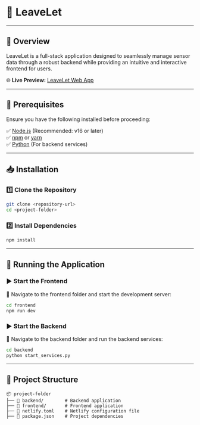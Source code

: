 # 🌿 LeaveLet

---

## 🚀 Overview
LeaveLet is a full-stack application designed to seamlessly manage sensor data through a robust backend while providing an intuitive and interactive frontend for users.

🌐 **Live Preview:** [LeaveLet Web App](https://leavelet.netlify.app/)

---

## 📌 Prerequisites
Ensure you have the following installed before proceeding:

✅ [Node.js](https://nodejs.org/) (Recommended: v16 or later)  
✅ [npm](https://www.npmjs.com/) or [yarn](https://yarnpkg.com/)  
✅ [Python](https://www.python.org/) (For backend services)

---

## 📥 Installation

### 1️⃣ Clone the Repository
```sh
git clone <repository-url>
cd <project-folder>
```

### 2️⃣ Install Dependencies
```sh
npm install
```

---

## 🚀 Running the Application

### ▶️ Start the Frontend
📍 Navigate to the frontend folder and start the development server:
```sh
cd frontend
npm run dev
```

### ▶️ Start the Backend
📍 Navigate to the backend folder and run the backend services:
```sh
cd backend
python start_services.py
```

---

## 📂 Project Structure
```
📦 project-folder
├── 📂 backend/        # Backend application
├── 📂 frontend/       # Frontend application
├── 📄 netlify.toml    # Netlify configuration file
├── 📄 package.json    # Project dependencies
```

